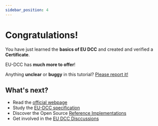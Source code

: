 ```yaml
---
sidebar_position: 4
---
```


# Congratulations!

You have just learned the **basics of EU DCC** and created and verified a **Certificate**.

EU-DCC has **much more to offer**!

Anything **unclear** or **buggy** in this tutorial?
[Please report it!](https://github.com/ehn-dcc-development/eu-dcc-business-rules/discussions)

## What's next?

- Read the [official webpage](https://ec.europa.eu/health/ehealth/covid-19_en)
- Study the [EU-DCC specification](https://github.com/ehn-dcc-development/eu-dcc-overview) 
- Discover the Open Source [Reference Implementations](https://github.com/eu-digital-green-certificates/dgc-overview)
- Get involved in the [EU DCC Disccussions](https://github.com/ehn-dcc-development/eu-dcc-overview/discussions)

